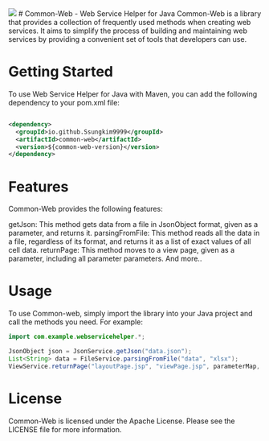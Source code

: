<img src="https://capsule-render.vercel.app/api?type=slice&color=auto&height=150&section=header&text=Common-Web&fontSize=70" />
# Common-Web - Web Service Helper for Java
Common-Web is a library that provides a collection of frequently used methods when creating web services. It aims to simplify the process of building and maintaining web services by providing a convenient set of tools that developers can use.

# Getting Started
To use Web Service Helper for Java with Maven, you can add the following dependency to your pom.xml file:
```xml

<dependency>
  <groupId>io.github.Ssungkim9999</groupId>
  <artifactId>common-web</artifactId>
  <version>${common-web-version}</version>
</dependency>
```

# Features
Common-Web provides the following features:

getJson: This method gets data from a file in JsonObject format, given as a parameter, and returns it.
parsingFromFile: This method reads all the data in a file, regardless of its format, and returns it as a list of exact values of all cell data.
returnPage: This method moves to a view page, given as a parameter, including all parameter parameters.
And more..

# Usage
To use Common-web, simply import the library into your Java project and call the methods you need. For example:
```java
import com.example.webservicehelper.*;

JsonObject json = JsonService.getJson("data.json");
List<String> data = FileService.parsingFromFile("data", "xlsx");
ViewService.returnPage("layoutPage.jsp", "viewPage.jsp", parameterMap, caller.class);
```

# License
Common-Web is licensed under the Apache License. Please see the LICENSE file for more information.
